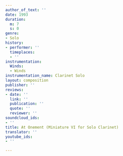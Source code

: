 ```yaml
---
author_of_text: ''
date: 1993
duration:
  m: 7
  s: 0
genre:
- Solo
history:
- performer: ''
  timeplaces:
  - ''
instrumentation:
  Winds:
  - Winds
instrumentation_name: Clarinet Solo
layout: composition
publisher: ''
reviews:
- date: ''
  link: ''
  publication: ''
  quote: ''
  reviewer: ''
soundcloud_ids:
- ''
title: At Onement (Miniature VI for Solo Clarinet)
translator: ''
youtube_ids:
- ''

---
```

